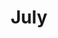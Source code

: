 ---
title: July
date: 
draft: false

# descripcion
description : Aros de plata 925 y ópalo

materials: Plata 925

color: Plateado y ópalo

dimensions: 0,9cm

code: 01-04-0631

type: "Aros"

categories: []

price: $2.720,00

# Images
# first image will be shown in the product page
images:
  # - image: "images/path_to_image"
  # La ubicacion de las imagenes es imagenes/Aros/Aros.Piedras/01-04-0631-july
  - image: "./images/aros/piedras/01-04-0631_a.JPG"
  - image: "./images/aros/piedras/01-04-0631_b.JPG"
---